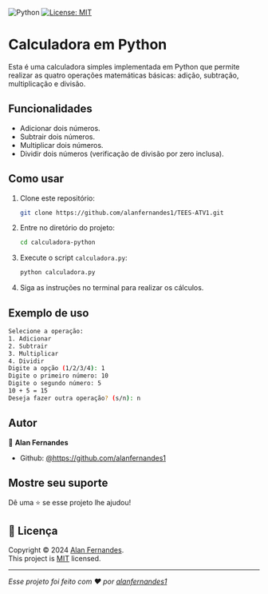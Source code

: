 ![Python](https://img.shields.io/badge/python-3670A0?style=for-the-badge&logo=python&logoColor=ffdd54)
[![License: MIT](https://img.shields.io/badge/License-MIT-yellow.svg)](https://opensource.org/licenses/MIT)
# Calculadora em Python

Esta é uma calculadora simples implementada em Python que permite realizar as quatro operações matemáticas básicas: adição, subtração, multiplicação e divisão.

## Funcionalidades

- Adicionar dois números.
- Subtrair dois números.
- Multiplicar dois números.
- Dividir dois números (verificação de divisão por zero inclusa).

## Como usar

1. Clone este repositório:
    ```bash
    git clone https://github.com/alanfernandes1/TEES-ATV1.git
    ```

2. Entre no diretório do projeto:
    ```bash
    cd calculadora-python
    ```

3. Execute o script `calculadora.py`:
    ```bash
    python calculadora.py
    ```

4. Siga as instruções no terminal para realizar os cálculos.

## Exemplo de uso

```bash
Selecione a operação:
1. Adicionar
2. Subtrair
3. Multiplicar
4. Dividir
Digite a opção (1/2/3/4): 1
Digite o primeiro número: 10
Digite o segundo número: 5
10 + 5 = 15
Deseja fazer outra operação? (s/n): n
```

## Autor

👤 **Alan Fernandes**

* Github: [@https:\/\/github.com\/alanfernandes1](https://github.com/https:\/\/github.com\/alanfernandes1)

## Mostre seu suporte

Dê uma ⭐️ se esse projeto lhe ajudou!

## 📝 Licença

Copyright © 2024 [Alan Fernandes](https://github.com/https:\/\/github.com\/alanfernandes1).<br />
This project is [MIT](https://github.com/alanfernandes1/TEES-ATV1/blob/main/LICENSE) licensed.

***
_Esse projeto foi feito com ❤️ por [alanfernandes1](https://github.com/alanfernandes1)_

